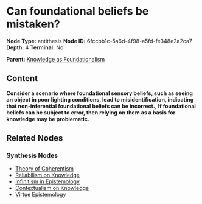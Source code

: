# Can foundational beliefs be mistaken?

**Node Type:** antithesis
**Node ID:** 6fccbb1c-5a6d-4f98-a5fd-fe348e2a2ca7
**Depth:** 4
**Terminal:** No

**Parent:** [Knowledge as Foundationalism](knowledge-as-foundationalism-synthesis-1ec44498-2ce0-491f-a6fa-40004996b1e5.md)

## Content

**Consider a scenario where foundational sensory beliefs, such as seeing an object in poor lighting conditions, lead to misidentification, indicating that non-inferential foundational beliefs can be incorrect.**, **If foundational beliefs can be subject to error, then relying on them as a basis for knowledge may be problematic.**

## Related Nodes

### Synthesis Nodes

- [Theory of Coherentism](theory-of-coherentism-synthesis-b4d20d59-16a3-47b3-8aa5-926ad763e5b6.md)
- [Reliabilism on Knowledge](reliabilism-on-knowledge-synthesis-8da492df-75a6-4408-9aca-0886cd94bb30.md)
- [Infinitism in Epistemology](infinitism-in-epistemology-synthesis-ce21843d-ebff-491f-92b1-58a4ff7fbeb9.md)
- [Contextualism on Knowledge](contextualism-on-knowledge-synthesis-06187f36-273c-418a-831e-9efc5db92269.md)
- [Virtue Epistemology](virtue-epistemology-synthesis-b3e0c150-200e-466f-ace9-0602028f509a.md)
